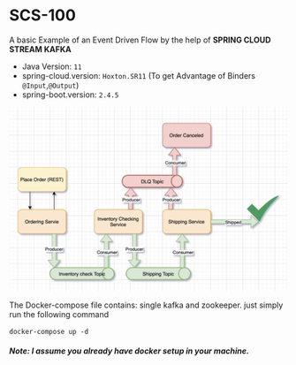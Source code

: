 # SCS-100

A basic Example of an Event Driven Flow by the help of **SPRING CLOUD STREAM KAFKA**

* Java Version: `11`
* spring-cloud.version: `Hoxton.SR11` (To get Advantage of Binders `@Input`,`@Output`)
* spring-boot.version: `2.4.5`

![General Flow Diagram](./material/flow1.png)

The Docker-compose file contains: single kafka and zookeeper. just simply run the following command  
```shell
docker-compose up -d
```

##### Note: I assume you already have docker setup in your machine.

